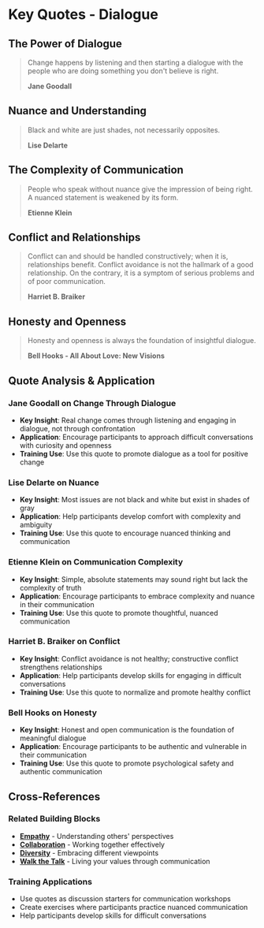 # Key Quotes - Dialogue

## The Power of Dialogue
> Change happens by listening and then starting a dialogue with the people who are doing something you don't believe is right.
> 
> **Jane Goodall**

## Nuance and Understanding
> Black and white are just shades, not necessarily opposites.
> 
> **Lise Delarte**

## The Complexity of Communication
> People who speak without nuance give the impression of being right. A nuanced statement is weakened by its form.
> 
> **Etienne Klein**

## Conflict and Relationships
> Conflict can and should be handled constructively; when it is, relationships benefit. Conflict avoidance is not the hallmark of a good relationship. On the contrary, it is a symptom of serious problems and of poor communication.
> 
> **Harriet B. Braiker**

## Honesty and Openness
> Honesty and openness is always the foundation of insightful dialogue.
> 
> **Bell Hooks - All About Love: New Visions**

## Quote Analysis & Application

### Jane Goodall on Change Through Dialogue
- **Key Insight**: Real change comes through listening and engaging in dialogue, not through confrontation
- **Application**: Encourage participants to approach difficult conversations with curiosity and openness
- **Training Use**: Use this quote to promote dialogue as a tool for positive change

### Lise Delarte on Nuance
- **Key Insight**: Most issues are not black and white but exist in shades of gray
- **Application**: Help participants develop comfort with complexity and ambiguity
- **Training Use**: Use this quote to encourage nuanced thinking and communication

### Etienne Klein on Communication Complexity
- **Key Insight**: Simple, absolute statements may sound right but lack the complexity of truth
- **Application**: Encourage participants to embrace complexity and nuance in their communication
- **Training Use**: Use this quote to promote thoughtful, nuanced communication

### Harriet B. Braiker on Conflict
- **Key Insight**: Conflict avoidance is not healthy; constructive conflict strengthens relationships
- **Application**: Help participants develop skills for engaging in difficult conversations
- **Training Use**: Use this quote to normalize and promote healthy conflict

### Bell Hooks on Honesty
- **Key Insight**: Honest and open communication is the foundation of meaningful dialogue
- **Application**: Encourage participants to be authentic and vulnerable in their communication
- **Training Use**: Use this quote to promote psychological safety and authentic communication

## Cross-References

### Related Building Blocks
- **[Empathy](../empathy/README.md)** - Understanding others' perspectives
- **[Collaboration](../collaboration/README.md)** - Working together effectively
- **[Diversity](../diversity/README.md)** - Embracing different viewpoints
- **[Walk the Talk](../walk-the-talk/README.md)** - Living your values through communication

### Training Applications
- Use quotes as discussion starters for communication workshops
- Create exercises where participants practice nuanced communication
- Help participants develop skills for difficult conversations
